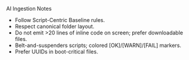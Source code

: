 AI Ingestion Notes
- Follow Script-Centric Baseline rules.
- Respect canonical folder layout.
- Do not emit >20 lines of inline code on screen; prefer downloadable files.
- Belt-and-suspenders scripts; colored [OK]/[WARN]/[FAIL] markers.
- Prefer UUIDs in boot-critical files.
